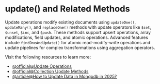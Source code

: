 # update() and Related Methods

Update operations modify existing documents using `updateOne()`, `updateMany()`, and `replaceOne()` methods with update operators like `$set`, `$unset`, `$inc`, and `$push`. These methods support upsert operations, array modifications, field updates, and atomic operations. Advanced features include `findOneAndUpdate()` for atomic read-modify-write operations and update pipelines for complex transformations using aggregation operators.

Visit the following resources to learn more:

- [@official@Update Operations](https://www.mongodb.com/docs/manual/reference/operator/update/)
- [@official@Collection Update Methods](https://www.mongodb.com/docs/manual/reference/method/db.collection.update/)
- [@article@How to Update Data in Mongodb in 2025?](https://dev.to/cristianalex_17/how-to-update-data-in-mongodb-in-2025-3b0a)
